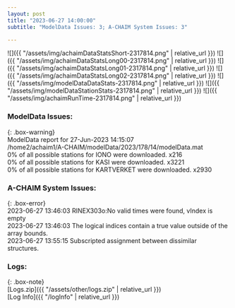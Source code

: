 ```yaml
---
layout: post
title: "2023-06-27 14:00:00"
subtitle: "ModelData Issues: 3; A-CHAIM System Issues: 3"

---
```


![]({{ "/assets/img/achaimDataStatsShort-2317814.png" | relative_url }})
![]({{ "/assets/img/achaimDataStatsLong00-2317814.png" | relative_url }})
![]({{ "/assets/img/achaimDataStatsLong01-2317814.png" | relative_url }})
![]({{ "/assets/img/achaimDataStatsLong02-2317814.png" | relative_url }})
![]({{ "/assets/img/modelDataDataStats-2317814.png" | relative_url }})
![]({{ "/assets/img/modelDataStationStats-2317814.png" | relative_url }})
![]({{ "/assets/img/achaimRunTime-2317814.png" | relative_url }})


### ModelData Issues:  
  
{: .box-warning}  
 ModelData report for 27-Jun-2023 14:15:07   
 /home2/achaim1/A-CHAIM/modelData/2023/178/14/modelData.mat   
 0% of all possible stations for IONO were downloaded. x216   
 0% of all possible stations for KASI were downloaded. x3221   
 0% of all possible stations for KARTVERKET were downloaded. x2930   
  
### A-CHAIM System Issues:  
  
{: .box-error}  
2023-06-27 13:46:03 RINEX303o:No valid times were found, vIndex is empty  
2023-06-27 13:46:03 The logical indices contain a true value outside of the array bounds.  
2023-06-27 13:55:15 Subscripted assignment between dissimilar structures.  

### Logs:  
  
{: .box-note}  
[Logs.zip]({{ "/assets/other/logs.zip" | relative_url }})  
[Log Info]({{ "/logInfo" | relative_url }})  
